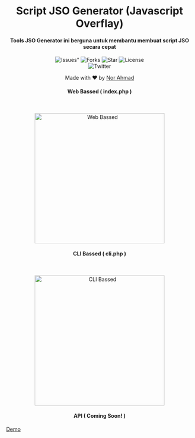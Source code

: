 <H1 align="center">Script JSO Generator (Javascript Overflay)
</H1>
<H4 align="center">Tools JSO Generator ini berguna untuk membantu membuat script JSO secara cepat </H4>

<p align="center">
 <img src="https://img.shields.io/github/issues/norahmad/jso-generator" alt=Issues">
 <img src="https://img.shields.io/github/forks/norahmad/jso-generator" alt="Forks">
 <img src="https://img.shields.io/github/stars/norahmad/jso-generator" alt="Star">
 <img src="https://img.shields.io/github/license/norahmad/jso-generator" alt="License"> <br>
 <img src="https://img.shields.io/twitter/url?url=https%3A%2F%2Fgithub.com%2Fnorahmad%2Fjso-generator" alt="Twitter"> <br>
</p>

<p align="center">
Made with ❤️ by <a href="https://github.com/norahmad">Nor Ahmad</a>
</p>
 <h4 align="center">Web Bassed ( index.php )</h4> <br>
 <p align="center">
 <img src="https://i.ibb.co/7n0tX39/image.png" alt="Web Bassed" width="350">
 </p>
 <h4 align="center">CLI Bassed ( cli.php )</h4> <br> 
 <p align="center">
 <img src="https://i.ibb.co/2vmxNY3/carbon-4.png" alt="CLI Bassed" width="350">
 </p>
 <h4 align="center">API ( Coming Soon! )</h4>

<a href="https://apaa.or.id/jso.php" align="center">Demo</a>
